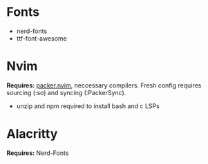 # Fonts
  - nerd-fonts
  - ttf-font-awesome

# Nvim
**Requires:** [packer.nvim](https://github.com/wbthomason/packer.nvim), neccessary compilers. Fresh config requires sourcing (:so) and syncing (:PackerSync).
  - unzip and npm required to install bash and c LSPs

# Alacritty
**Requires:** Nerd-Fonts
